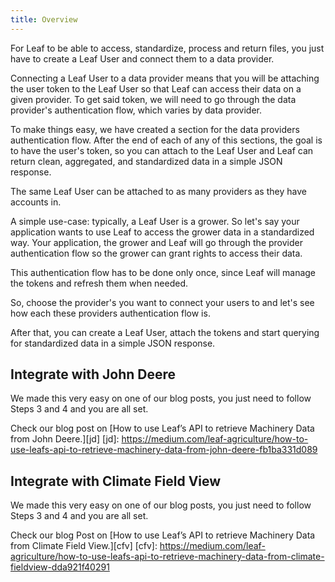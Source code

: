 ```yaml
---
title: Overview
---
```


For Leaf to be able to access, standardize, process and return files, you just
have to create a Leaf User and connect them to a data provider.

Connecting a Leaf User to a data provider means that you will be attaching the user
token to the Leaf User so that Leaf can access their data on a given provider.
To get said token, we will need to go through the data provider's authentication
flow, which varies by data provider.

To make things easy, we have created a section for the data providers
authentication flow. After the end of each of any of this sections, the goal
is to have the user's token, so you can attach to the Leaf User and Leaf can
return clean, aggregated, and standardized data in a simple JSON response.

The same Leaf User can be attached to as many providers as they have accounts in.

A simple use-case: typically, a Leaf User is a grower. So let's say your
application wants to use Leaf to access the grower data in a standardized way.
Your application, the grower and Leaf will go through the provider authentication
flow so the grower can grant rights to access their data.

This authentication flow has to be done only once, since Leaf will manage the
tokens and refresh them when needed.

<!-- Another use-case would be an agronomist that has access to more than one grower's -->

So, choose the provider's you want to connect your users to and let's see how
each these providers authentication flow is.

After that, you can create a Leaf User, attach the tokens and start querying for
standardized data in a simple JSON response.


## Integrate with John Deere

We made this very easy on one of our blog posts, you just need to follow Steps 3
and 4 and you are all set.

Check our blog post on [How to use Leaf’s API to retrieve Machinery Data from John Deere.][jd]
[jd]: https://medium.com/leaf-agriculture/how-to-use-leafs-api-to-retrieve-machinery-data-from-john-deere-fb1ba331d089


## Integrate with Climate Field View

We made this very easy on one of our blog posts, you just need to follow Steps 3
and 4 and you are all set.

Check our blog Post on [How to use Leaf’s API to retrieve Machinery Data from Climate Field View.][cfv]
[cfv]: https://medium.com/leaf-agriculture/how-to-use-leafs-api-to-retrieve-machinery-data-from-climate-fieldview-dda921f40291
